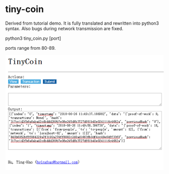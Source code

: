 # tiny-coin
Derived from tutorial demo.
It is fully translated and rewritten into python3 syntax.
Also bugs during network transmission are fixed.


python3 tiny_coin.py [port]


ports range from 80-89.


![image](https://raw.githubusercontent.com/Erickrus/tiny-coin/master/snapshot.png)
